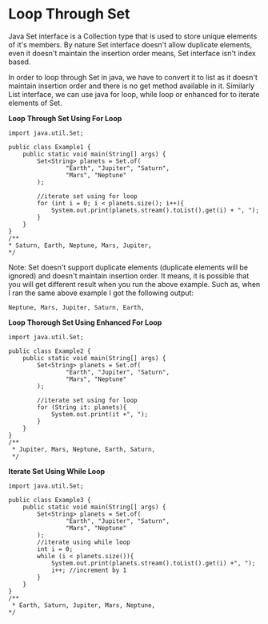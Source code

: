 # Loop Through Set

Java Set interface is a Collection type that is used to store unique elements of it's members. By nature Set interface doesn't allow duplicate elements, even it doesn't maintain the insertion order means, Set interface isn't index based. 

In order to loop through Set in java, we have to convert it to list as it doesn't maintain insertion order and there is no get method available in it. Similarly List interface, we can use java for loop, while loop or enhanced for to iterate elements of Set.

**Loop Through Set Using For Loop**

```
import java.util.Set;

public class Example1 {
    public static void main(String[] args) {
        Set<String> planets = Set.of(
                "Earth", "Jupiter", "Saturn",
                "Mars", "Neptune"
        );

        //iterate set using for loop
        for (int i = 0; i < planets.size(); i++){
            System.out.print(planets.stream().toList().get(i) + ", ");
        }
    }
}
/**
* Saturn, Earth, Neptune, Mars, Jupiter,
*/
```

Note: Set doesn't support duplicate elements (duplicate elements will be ignored) and doesn't maintain insertion order. It means, it is possible that you will get different result when you run the above example. Such as, when I ran the same above example I got the following output:

```
Neptune, Mars, Jupiter, Saturn, Earth,
```

**Loop Thorough Set Using Enhanced For Loop**

```
import java.util.Set;

public class Example2 {
    public static void main(String[] args) {
        Set<String> planets = Set.of(
                "Earth", "Jupiter", "Saturn",
                "Mars", "Neptune"
        );

        //iterate set using for loop
        for (String it: planets){
            System.out.print(it +", ");
        }
    }
}
/**
 * Jupiter, Mars, Neptune, Earth, Saturn,
 */
```

**Iterate Set Using While Loop**

```
import java.util.Set;

public class Example3 {
    public static void main(String[] args) {
        Set<String> planets = Set.of(
                "Earth", "Jupiter", "Saturn",
                "Mars", "Neptune"
        );
        //iterate using while loop
        int i = 0;
        while (i < planets.size()){
            System.out.print(planets.stream().toList().get(i) +", ");
            i++; //increment by 1
        }
    }
}
/**
 * Earth, Saturn, Jupiter, Mars, Neptune,
*/
```

